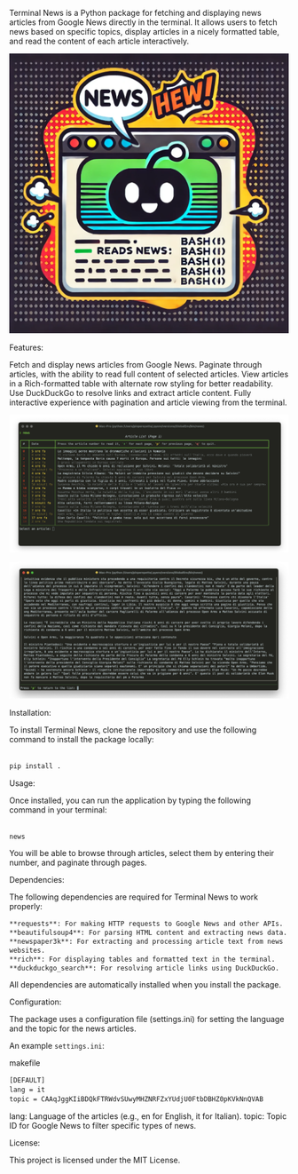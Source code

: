 Terminal News is a Python package for fetching and displaying news articles from Google News directly in the terminal. It allows users to fetch news based on specific topics, display articles in a nicely formatted table, and read the content of each article interactively.

![gsh command](./image/logo.png)


Features:

Fetch and display news articles from Google News.
Paginate through articles, with the ability to read full content of selected articles.
View articles in a Rich-formatted table with alternate row styling for better readability.
Use DuckDuckGo to resolve links and extract article content.
Fully interactive experience with pagination and article viewing from the terminal.

![gsh command](./image/term_1.png)

![gsh command](./image/term_2.png)

Installation:

To install Terminal News, clone the repository and use the following command to install the package locally:

```bash

pip install .
```
Usage:

Once installed, you can run the application by typing the following command in your terminal:

```bash

news
```

You will be able to browse through articles, select them by entering their number, and paginate through pages.

Dependencies:

The following dependencies are required for Terminal News to work properly:

    **requests**: For making HTTP requests to Google News and other APIs.
    **beautifulsoup4**: For parsing HTML content and extracting news data.
    **newspaper3k**: For extracting and processing article text from news websites.
    **rich**: For displaying tables and formatted text in the terminal.
    **duckduckgo_search**: For resolving article links using DuckDuckGo.

All dependencies are automatically installed when you install the package.

Configuration:

The package uses a configuration file (settings.ini) for setting the language and the topic for the news articles.

An example `settings.ini`:

makefile
```bash
[DEFAULT]
lang = it
topic = CAAqJggKIiBDQkFTRWdvSUwyMHZNRFZxYUdjU0FtbDBHZ0pKVkNnQVAB
```
lang: Language of the articles (e.g., en for English, it for Italian).
topic: Topic ID for Google News to filter specific types of news.

License:

This project is licensed under the MIT License.
